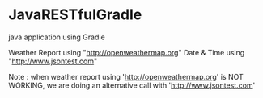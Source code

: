 # JavaRESTfulGradle
java application using Gradle


Weather Report using "http://openweathermap.org"
Date & Time using "http://www.jsontest.com"


Note : when weather report using 'http://openweathermap.org' is NOT WORKING, we are doing an alternative call with 'http://www.jsontest.com'
